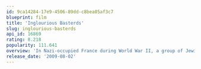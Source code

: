 ```yaml
---
id: 9ca14284-17e9-4506-89dd-c8bea05af3c7
blueprint: film
title: 'Inglourious Basterds'
slug: inglourious-basterds
api_id: 16869
rating: 8.218
popularity: 111.641
overview: 'In Nazi-occupied France during World War II, a group of Jewish-American soldiers known as "The Basterds" are chosen specifically to spread fear throughout the Third Reich by scalping and brutally killing Nazis. The Basterds, lead by Lt. Aldo Raine soon cross paths with a French-Jewish teenage girl who runs a movie theater in Paris which is targeted by the soldiers.'
release_date: '2009-08-02'
---
```

